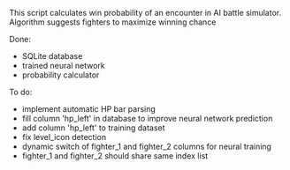 This script calculates win probability of an encounter in AI battle simulator. Algorithm suggests fighters to maximize winning chance

Done:
- SQLite database
- trained neural network
- probability calculator

To do:
- implement automatic HP bar parsing
- fill column 'hp_left' in database to improve neural network prediction
- add column 'hp_left' to training dataset
- fix level_icon detection
- dynamic switch of fighter_1 and fighter_2 columns for neural training
- fighter_1 and fighter_2 should share same index list
